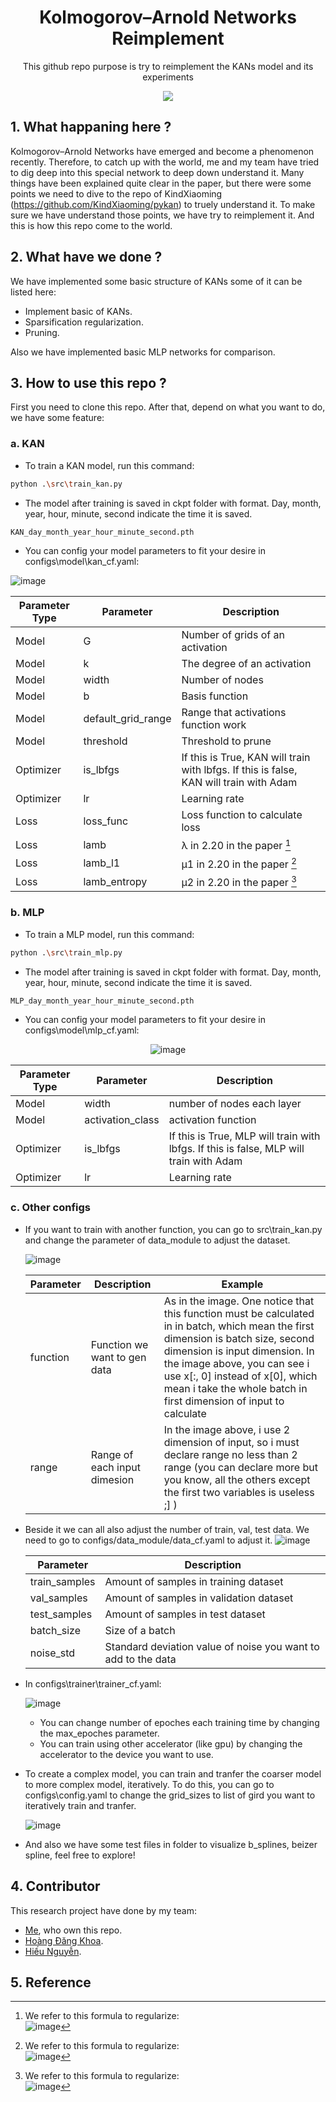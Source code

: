 <div align="center">

  # Kolmogorov–Arnold Networks Reimplement
  This github repo purpose is try to reimplement the KANs model and its experiments
  
  ![](https://arxiv.org/html/2404.19756v4/x1.png)
  
</div>
  
## 1. What happaning here ?
Kolmogorov–Arnold Networks have emerged and become a phenomenon recently. Therefore, to catch up with the world, me and my team have tried to dig deep into this special network to deep down understand it. Many things have been explained quite clear in the paper, but there were some points we need to dive to the repo of KindXiaoming (https://github.com/KindXiaoming/pykan) to truely understand it. To make sure we have understand those points, we have try to reimplement it. And this is how this repo come to the world.

## 2. What have we done ?
We have implemented some basic structure of KANs some of it can be listed here:
+ Implement basic of KANs.
+ Sparsification regularization.
+ Pruning.

Also we have implemented basic MLP networks for comparison.
## 3. How to use this repo ?
First you need to clone this repo. After that, depend on what you want to do, we have some feature:
### a. KAN
- To train a KAN model, run this command:

```bash
python .\src\train_kan.py
```

- The model after training is saved in ckpt folder with format. Day, month, year, hour, minute, second indicate the time it is saved.

```bash
KAN_day_month_year_hour_minute_second.pth
```

- You can config your model parameters to fit your desire in configs\model\kan_cf.yaml:

![image](https://github.com/user-attachments/assets/70498407-7df5-4f5d-8ae2-f4d998c3de3a)

  | Parameter Type        | Parameter      | Description |
  --- | --- | --- |
  | Model | G | Number of grids of an activation |
  | Model | k | The degree of an activation |
  | Model | width | Number of nodes |
  | Model | b | Basis function |
  | Model | default_grid_range | Range that activations function work |
  | Model | threshold | Threshold to prune |
  | Optimizer | is_lbfgs | If this is True, KAN will train with lbfgs. If this is false, KAN will train with Adam |
  | Optimizer | lr | Learning rate |
  | Loss | loss_func | Loss function to calculate loss |
  | Loss | lamb | λ in 2.20 in the paper [^1] |
  | Loss | lamb_l1 | μ1 in 2.20 in the paper [^1] |
  | Loss | lamb_entropy | μ2 in 2.20 in the paper [^1] |

### b. MLP
- To train a MLP model, run this command:

```bash
python .\src\train_mlp.py
```

- The model after training is saved in ckpt folder with format. Day, month, year, hour, minute, second indicate the time it is saved.

```bash
MLP_day_month_year_hour_minute_second.pth
```

- You can config your model parameters to fit your desire in configs\model\mlp_cf.yaml:

<div align="center">

![image](https://github.com/user-attachments/assets/ce9b026d-3862-45cf-bb2a-c0cf862f909e)

</div>

  | Parameter Type        | Parameter      | Description |
  --- | --- | --- |
  | Model | width | number of nodes each layer |
  | Model | activation_class | activation function |
  | Optimizer | is_lbfgs | If this is True, MLP will train with lbfgs. If this is false, MLP will train with Adam |
  | Optimizer | lr | Learning rate |

### c. Other configs

- If you want to train with another function, you can go to src\train_kan.py and change the parameter of data_module to adjust the dataset.

  ![image](https://github.com/user-attachments/assets/7c99ef4d-ac1a-403f-9923-1903e9460fdf)


  | Parameter       | Description      | Example |
  --- | --- | --- |
  | function       | Function we want to gen data      | As in the image. One notice that this function must be calculated in in batch, which mean the first dimension is batch size, second dimension is input dimension. In the image above, you can see i use x[:, 0] instead of x[0], which mean i take the whole batch in first dimension of input to calculate|
  | range | Range of each input dimesion | In the image above, i use 2 dimension of input, so i must declare range no less than 2 range (you can declare more but you know, all the others except the first two variables is useless ;] )|

- Beside it we can all also adjust the number of train, val, test data. We need to go to configs/data_module/data_cf.yaml to adjust it.
  ![image](https://github.com/user-attachments/assets/6b7a75a7-fc53-40d7-b823-23237cceab0b)

   Parameter      | Description |
  --- | --- |
  | train_samples | Amount of samples in training dataset |
  | val_samples | Amount of samples in validation dataset |
  | test_samples | Amount of samples in test dataset|
  | batch_size | Size of a batch |
  | noise_std | Standard deviation value of noise you want to add to the data |

- In configs\trainer\trainer_cf.yaml:

  ![image](https://github.com/user-attachments/assets/3c89285f-5a0f-4ac2-9318-461a797cf70c)

  - You can change number of epoches each training time by changing the max_epoches parameter.
  - You can train using other accelerator (like gpu) by changing the accelerator to the device you want to use.

- To create a complex model, you can train and tranfer the coarser model to more complex model, iteratively. To do this, you can go to configs\config.yaml to change the grid_sizes to list of gird you want to iteratively train and tranfer.

  ![image](https://github.com/user-attachments/assets/3b7d7ff5-a2a5-49b1-956f-671423af71a8)

- And also we have some test files in folder to visualize b_splines, beizer spline, feel free to explore!

## 4. Contributor
This research project have done by my team:
+ [Me](https://github.com/hoangvanphi2004), who own this repo.
+ [Hoàng Đăng Khoa](https://github.com/khoavpt).
+ [Hiếu Nguyễn](https://github.com/hieuhn09).
## 5. Reference
[^1]: We refer to this formula to regularize: </br>![image](https://github.com/user-attachments/assets/f019b481-1da2-428b-ab6d-c35a2f74b680)



  

